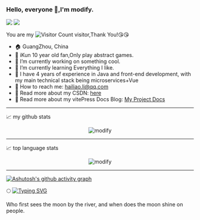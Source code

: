 ### Hello, everyone 👋,I'm modify.

![](https://img.shields.io/badge/java-8-brightgreen)  ![](https://img.shields.io/badge/vue-3-brightgreen)

You are my ![Visitor Count](https://profile-counter.glitch.me/lizuoqun/count.svg) visitor,Thank You!:kissing_heart::kissing_heart:

- :house: GuangZhou, China
- 🐔 iKun 10 year old fan,Only play abstract games.
- :dizzy: I’m currently working on something cool.
- :seedling: I’m currently learning Everything I like.
- :information_desk_person: I have 4 years of experience in Java and front-end development, with my main technical stack being microservices+Vue
- :email: How to reach me: hailiao.li@qq.com
- :notebook: Read more about my CSDN: [here](https://blog.csdn.net/qq_44973159)
- 📖 Read more about my vitePress Docs Blog: [My Project Docs](http://122.51.159.230/My-Project/)

----

📈 my github stats
<p align="center"> <img src="https://github-readme-stats.vercel.app/api?username=lizuoqun&show_icons=true&theme=transparent" alt="modify" /></p>

----

📈 top language stats
<p align="center"> <img src="https://github-readme-stats.vercel.app/api/top-langs/?username=lizuoqun&layout=compact&theme=transparent" alt="modify" /></p>

----

[![Ashutosh's github activity graph](https://github-readme-activity-graph.vercel.app/graph?username=lizuoqun&theme=vue)](https://github.com/lizuoqun/github-readme-activity-graph)

:full_moon: [![Typing SVG](https://readme-typing-svg.demolab.com?font=Fira+Code&weight=500&size=24&pause=1000&color=23F7E7&multiline=true&width=451&lines=%E6%B1%9F%E7%95%94%E4%BD%95%E4%BA%BA%E5%88%9D%E8%A7%81%E6%9C%88%EF%BC%8C%E6%B1%9F%E6%9C%88%E4%BD%95%E5%B9%B4%E5%88%9D%E7%85%A7%E4%BA%BA%E3%80%82)](https://git.io/typing-svg)

Who first sees the moon by the river, and when does the moon shine on people.